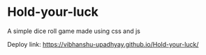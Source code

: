 # Hold-your-luck
A simple dice roll game made using css and js

Deploy link: https://vibhanshu-upadhyay.github.io/Hold-your-luck/

